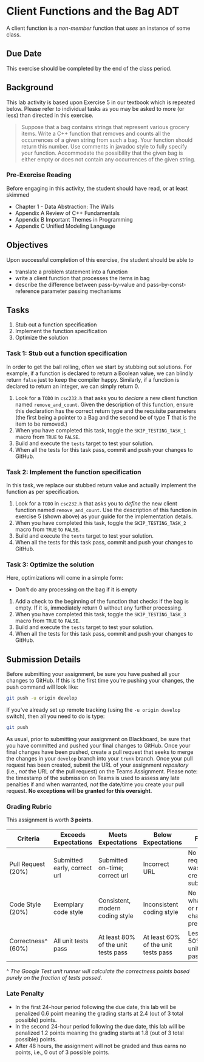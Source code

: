 # Client Functions and the Bag ADT

A client function is a _non-member_ function that _uses_ an instance of some class.

## Due Date

This exercise should be completed by the end of the class period.

## Background

This lab activity is based upon Exercise 5 in our textbook which is repeated below. Please refer to individual tasks as you may be asked to more (or less) than directed in this exercise.

> Suppose that a bag contains strings that represent various grocery items. Write a C++ function that removes and counts 
> all the occurrences of a given string from such a bag. Your function should return this number. Use comments in 
> javadoc style to fully specify your function. Accommodate the possibility that the given bag is either empty or does 
> not contain any occurrences of the given string.

### Pre-Exercise Reading

Before engaging in this activity, the student should have read, or at least skimmed 

* Chapter 1 - Data Abstraction: The Walls
* Appendix A Review of C++ Fundamentals
* Appendix B Important Themes in Programming
* Appendix C Unified Modeling Language

## Objectives

Upon successful completion of this exercise, the student should be able to

* translate a problem statement into a function
* write a client function that processes the items in bag
* describe the difference between pass-by-value and pass-by-const-reference parameter passing mechanisms

## Tasks

1. Stub out a function specification
2. Implement the function specification
3. Optimize the solution

### Task 1: Stub out a function specification

In order to get the ball rolling, often we start by stubbing out solutions. For example, if a function is declared to return a Boolean value, we can blindly return `false` just to keep the compiler happy. Similarly, if a function is declared to return an integer, we can simply return 0.

1. Look for a `TODO` in `csc232.h` that asks you to _declare_ a new client function named `remove_and_count`. Given the description of this function, ensure this declaration has the correct return type and the requisite parameters (the first being a pointer to a Bag<T> and the second be of type T that is the item to be removed.)
2. When you have completed this task, toggle the `SKIP_TESTING_TASK_1` macro from `TRUE` to `FALSE`.
3. Build and execute the `tests` target to test your solution.
4. When all the tests for this task pass, commit and push your changes to GitHub.

### Task 2: Implement the function specification

In this task, we replace our stubbed return value and actually implement the function as per specification.

1. Look for a `TODO` in `csc232.h` that asks you to _define_ the new client function named `remove_and_count`. Use the description of this function in exercise 5 (shown above) as your guide for the implementation details.
2. When you have completed this task, toggle the `SKIP_TESTING_TASK_2` macro from `TRUE` to `FALSE`.
3. Build and execute the `tests` target to test your solution.
4. When all the tests for this task pass, commit and push your changes to GitHub.

### Task 3: Optimize the solution

Here, optimizations will come in a simple form:

* Don't do any processing on the bag if it is empty

1. Add a check to the beginning of the function that checks if the bag is empty. If it is, immediately return 0 without any further processing.
2. When you have completed this task, toggle the `SKIP_TESTING_TASK_3` macro from `TRUE` to `FALSE`.
3. Build and execute the `tests` target to test your solution.
4. When all the tests for this task pass, commit and push your changes to GitHub.

## Submission Details

Before submitting your assignment, be sure you have pushed all your changes to GitHub. If this is the first time you're pushing your changes, the push command will look like:

```bash
git push -u origin develop
```

If you've already set up remote tracking (using the `-u origin develop` switch), then all you need to do is type:

```bash
git push
```

As usual, prior to submitting your assignment on Blackboard, be sure that you have committed and pushed your final changes to GitHub. Once your final changes have been pushed, create a pull request that seeks to merge the changes in your `develop` branch into your `trunk` branch. Once your pull request has been created, submit the URL of your assignment _repository_ (i.e., _not_ the URL of the pull request) on the Teams Assignment. Please note: the timestamp of the submission on Teams is used to assess any late penalties if and when warranted, _not_ the date/time you create your pull request. **No exceptions will be granted for this oversight**.

### Grading Rubric

This assignment is worth **3 points**.

| Criteria           | Exceeds Expectations         | Meets Expectations                  | Below Expectations                  | Failure                                        |
|--------------------|------------------------------|-------------------------------------|-------------------------------------|------------------------------------------------|
| Pull Request (20%) | Submitted early, correct url | Submitted on-time; correct url      | Incorrect URL                       | No pull request was created or submitted       |
| Code Style (20%)   | Exemplary code style         | Consistent, modern coding style     | Inconsistent coding style           | No style whatsoever or no code changes present |
| Correctness^ (60%) | All unit tests pass          | At least 80% of the unit tests pass | At least 60% of the unit tests pass | Less than 50% of the unit tests pass           |

^ _The Google Test unit runner will calculate the correctness points based purely on the fraction of tests passed_.

### Late Penalty

* In the first 24-hour period following the due date, this lab will be penalized 0.6 point meaning the grading starts at 2.4 (out of 3 total possible) points.
* In the second 24-hour period following the due date, this lab will be penalized 1.2 points meaning the grading starts at 1.8 (out of 3 total possible) points.
* After 48 hours, the assignment will not be graded and thus earns no points, i.e., 0 out of 3 possible points.
